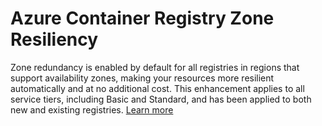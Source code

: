 # Azure Container Registry Zone Resiliency

Zone redundancy is enabled by default for all registries in regions that support availability zones, making your resources more resilient automatically and at no additional cost. This enhancement applies to all service tiers, including Basic and Standard, and has been applied to both new and existing registries. [Learn more](https://learn.microsoft.com/azure/reliability/reliability-container-registry)